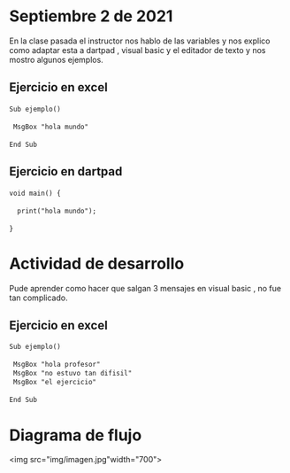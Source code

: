 # Septiembre 2 de 2021

En la clase pasada el instructor nos hablo de las variables y nos explico
como adaptar esta a dartpad , visual basic y el editador de texto y nos mostro
algunos ejemplos.

## Ejercicio en excel

```
Sub ejemplo()

 MsgBox "hola mundo"

End Sub
```
## Ejercicio en dartpad

```
void main() {

  print("hola mundo");

}
```
# Actividad de desarrollo

Pude aprender como hacer que salgan 3 mensajes
en visual basic , no fue tan complicado.

## Ejercicio en excel

```
Sub ejemplo()

 MsgBox "hola profesor"
 MsgBox "no estuvo tan difisil"
 MsgBox "el ejercicio"

End Sub
```
# Diagrama de flujo

 <img src="img/imagen.jpg"width="700">
